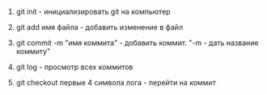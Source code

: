 1. git init - инициализировать git на компьютер

2. git add имя файла - добавить изменение в файл

3. git commit -m "имя коммита" - добавить коммит. "-m - дать название коммиту"

4. git log - просмотр всех коммитов

5. git checkout первые 4 символа лога - перейти на коммит
